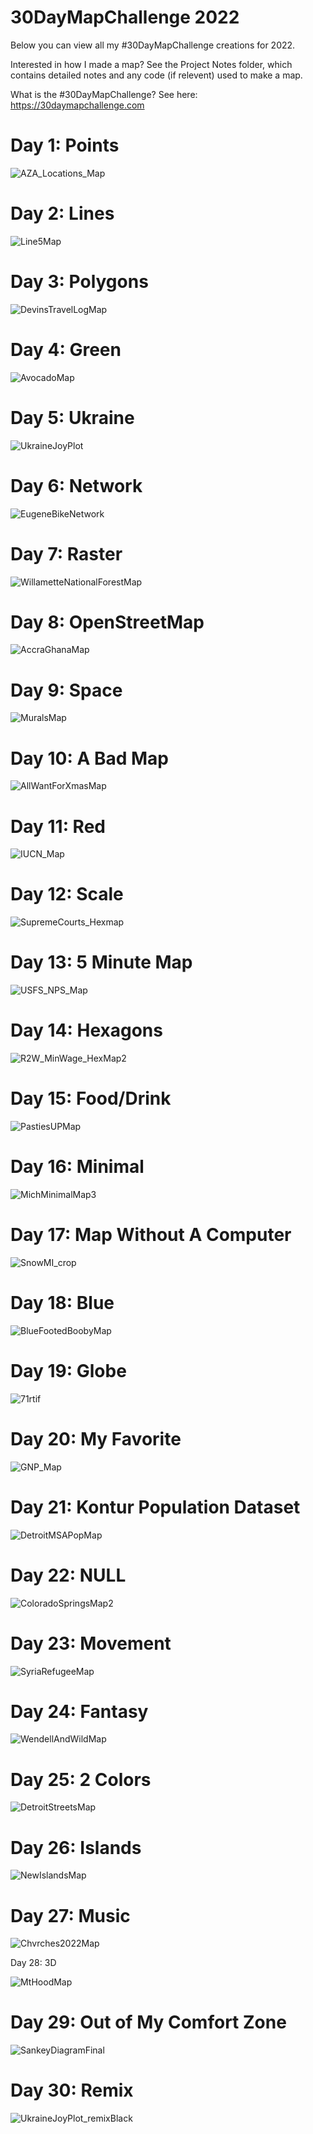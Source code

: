 # 30DayMapChallenge 2022

Below you can view all my #30DayMapChallenge creations for 2022.

Interested in how I made a map? See the Project Notes folder, which contains detailed notes and any code (if relevent) used to make a map.

What is the #30DayMapChallenge? See here: https://30daymapchallenge.com

# Day 1: Points

![AZA_Locations_Map](https://user-images.githubusercontent.com/119870562/205681020-adada550-1de7-4224-b0ea-89c9f761dd26.jpg)

# Day 2: Lines

![Line5Map](https://user-images.githubusercontent.com/119870562/205681187-e2538cf9-ca00-4358-8be8-7121695666d8.jpg)

# Day 3: Polygons

![DevinsTravelLogMap](https://user-images.githubusercontent.com/119870562/205681252-53d69668-2cd0-4289-90f9-f38aecf11858.jpg)

# Day 4: Green

![AvocadoMap](https://user-images.githubusercontent.com/119870562/205681417-87a9010f-6e68-4e25-aa95-aa440bf2482f.jpg)

# Day 5: Ukraine

![UkraineJoyPlot](https://user-images.githubusercontent.com/119870562/205681576-d926d2c1-45f2-4cb8-8ba7-28d4da05e221.jpg)

# Day 6: Network

![EugeneBikeNetwork](https://user-images.githubusercontent.com/119870562/205681697-b457e9d5-0fdc-4a2c-9f11-9f4e68598495.jpg)

# Day 7: Raster

![WillametteNationalForestMap](https://user-images.githubusercontent.com/119870562/205681864-24c5e256-01b4-4d19-9805-37e9b5ff3c75.jpg)

# Day 8: OpenStreetMap

![AccraGhanaMap](https://user-images.githubusercontent.com/119870562/205681962-00581891-4ef2-422c-9bdb-549e2ab918f2.jpg)

# Day 9: Space

![MuralsMap](https://user-images.githubusercontent.com/119870562/205682144-91fd07d1-8389-4866-94d2-b479897c5607.jpg)

# Day 10: A Bad Map

![AllWantForXmasMap](https://user-images.githubusercontent.com/119870562/205682363-2ebabe4f-a1a5-4bd4-87c4-36f4945e8c64.jpg)

# Day 11: Red

![IUCN_Map](https://user-images.githubusercontent.com/119870562/205682435-f2aa5cf8-30e2-4778-8120-6c39ddc2d1e3.jpg)

# Day 12: Scale

![SupremeCourts_Hexmap](https://user-images.githubusercontent.com/119870562/205682617-01ef3637-c2db-4f22-b374-72f98e9dc958.jpg)

# Day 13: 5 Minute Map

![USFS_NPS_Map](https://user-images.githubusercontent.com/119870562/205682726-fa9d85eb-6401-4444-bf6b-e8acc938b189.jpg)

# Day 14: Hexagons

![R2W_MinWage_HexMap2](https://user-images.githubusercontent.com/119870562/205682858-2d21ddad-e7f7-4b1e-9059-32ae22aabc0f.jpg)

# Day 15: Food/Drink

![PastiesUPMap](https://user-images.githubusercontent.com/119870562/205683013-253e00cf-94e4-4030-aa4d-d28f426c6d3a.jpg)

# Day 16: Minimal

![MichMinimalMap3](https://user-images.githubusercontent.com/119870562/205683161-f28263f5-705d-46cb-9510-fc4ecb0fa7c8.jpg)

# Day 17: Map Without A Computer

![SnowMI_crop](https://user-images.githubusercontent.com/119870562/205683322-3fc36ee9-8d10-4e07-a7de-31524d1a6eee.jpeg)

# Day 18: Blue

![BlueFootedBoobyMap](https://user-images.githubusercontent.com/119870562/205683414-e511b3c1-6e49-4def-8fc9-dc7aae4f6167.jpg)

# Day 19: Globe

![71rtif](https://user-images.githubusercontent.com/119870562/205683659-1ec68b46-7a80-459e-a538-747fb59deff3.gif)

# Day 20: My Favorite

![GNP_Map](https://user-images.githubusercontent.com/119870562/205683910-1e4b7eba-f472-47b5-b772-19e224743e13.jpg)

# Day 21: Kontur Population Dataset

![DetroitMSAPopMap](https://user-images.githubusercontent.com/119870562/205684068-6c4e0dd2-2ebd-451c-b92b-c2f5f6ba059f.jpg)

# Day 22: NULL

![ColoradoSpringsMap2](https://user-images.githubusercontent.com/119870562/205684287-95c453c1-5998-44a5-897c-41cf7fae160c.jpg)

# Day 23: Movement

![SyriaRefugeeMap](https://user-images.githubusercontent.com/119870562/205684399-268c6519-3e53-4b1f-8ce6-2eb117bae953.jpg)

# Day 24: Fantasy

![WendellAndWildMap](https://user-images.githubusercontent.com/119870562/205684495-bd1e1951-6110-4ef9-89bd-ac7732ee0c43.jpg)

# Day 25: 2 Colors

![DetroitStreetsMap](https://user-images.githubusercontent.com/119870562/205684581-a20f30ba-061a-4c2e-b6e9-6aa2db3e3c18.jpg)

# Day 26: Islands

![NewIslandsMap](https://user-images.githubusercontent.com/119870562/205684707-98ad582e-5d18-412a-b7f4-d3304933cdd0.jpg)

# Day 27: Music

![Chvrches2022Map](https://user-images.githubusercontent.com/119870562/205684819-3b1dbc69-2acf-4e33-bdcd-2332c84b7ab2.jpg)

Day 28: 3D

![MtHoodMap](https://user-images.githubusercontent.com/119870562/205684968-f13d651c-7111-4d08-bcf8-4e3f5b991490.jpg)

# Day 29: Out of My Comfort Zone

![SankeyDiagramFinal](https://user-images.githubusercontent.com/119870562/205685100-dc94e85a-d6e3-4280-a197-10d36846023c.jpg)

# Day 30: Remix

![UkraineJoyPlot_remixBlack](https://user-images.githubusercontent.com/119870562/205685238-b020d3a1-efa5-4374-937d-863f91f75cc4.jpg)
